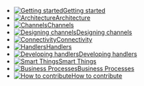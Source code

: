 * [![Getting started](https://www.messagehandler.net/images/left/start.png?v=1.0.0.0)<span>Getting started</span>](/documentation/README)
* [![Architecture](https://www.messagehandler.net/images/left/architecture.png?v=1.0.0.0)<span>Architecture</span>](/documentation/architecture)
* [![Channels](https://www.messagehandler.net/images/left/channels.png?v=1.0.0.0)<span>Channels</span>](/documentation/channels)
* [![Designing channels](https://www.messagehandler.net/images/left/design.png?v=1.0.0.0)<span>Designing channels</span>](/documentation/designing-channels)
* [![Connectivity](https://www.messagehandler.net/images/left/connect.png?v=1.0.0.0)<span>Connectivity</span>](/documentation/connectivity)
* [![Handlers](https://www.messagehandler.net/images/left/handlers.png?v=1.0.0.0)<span>Handlers</span>](/documentation/handlers)	
* [![Developing handlers](https://www.messagehandler.net/images/left/develop.png?v=1.0.0.0)<span>Developing handlers</span>](/documentation/developing-handlers)
* [![Smart Things](https://www.messagehandler.net/images/left/devices.png?v=1.0.0.0)<span>Smart Things</span>](/documentation/devices)
* [![Business Processes](https://www.messagehandler.net/images/left/business.png?v=1.0.0.0)<span>Business Processes</span>](/documentation/business)
* [![How to contribute](https://www.messagehandler.net/images/left/contribute.png?v=1.0.0.0)<span>How to contribute</span>](/documentation/CONTRIBUTING)